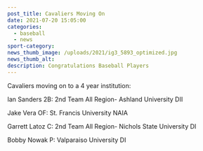 ```yaml
---
post_title: Cavaliers Moving On
date: 2021-07-20 15:05:00
categories:
  - baseball
  - news
sport-category:
news_thumb_image: /uploads/2021/ig3_5893_optimized.jpg
news_thumb_alt:
description: Congratulations Baseball Players
---
```

Cavaliers moving on to a 4 year institution:

Ian Sanders 2B: 2nd Team All Region- Ashland University DII

Jake Vera OF: St. Francis University NAIA

Garrett Latoz C: 2nd Team All Region- Nichols State University DI

Bobby Nowak P: Valparaiso University DI
